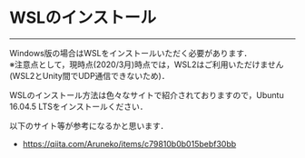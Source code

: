 # WSLのインストール

------

Windows版の場合はWSLをインストールいただく必要があります．  
※注意点として，現時点(2020/3月)時点では，WSL2はご利用いただけません(WSL2とUnity間でUDP通信できないため)．

WSLのインストール方法は色々なサイトで紹介されておりますので，Ubuntu 16.04.5 LTSをインストールください．

以下のサイト等が参考になるかと思います．

- https://qiita.com/Aruneko/items/c79810b0b015bebf30bb